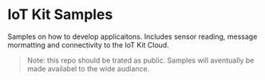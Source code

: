 # IoT Kit Samples

Samples on how to develop applicaitons. Includes sensor reading, message mormatting and connectivity to the IoT Kit Cloud.

> Note: this repo should be trated as public. Samples will aventually be made availabel to the wide audiance. 
